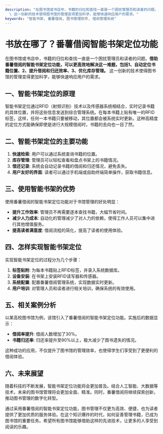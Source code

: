 ```yaml
---
description: "在图书馆或书店中，书籍的归位和查找一直是一个困扰管理员和读者的问题。**借助番薯借阅的智能书架定位功能，可以更高效地解决这一难题，包括1、自动定位书籍位置、2、提升借阅和归还效率、3、优化库存管理。**\
  \ 这一创新的技术使得图书馆的管理变得更加科学，能够快速响应用户的需求。"
keywords: "智能书架, 番薯借阅, 图书管理软件, 借阅管理系统"
---
```

# 书放在哪了？番薯借阅智能书架定位功能

在图书馆或书店中，书籍的归位和查找一直是一个困扰管理员和读者的问题。**借助番薯借阅的智能书架定位功能，可以更高效地解决这一难题，包括1、自动定位书籍位置、2、提升借阅和归还效率、3、优化库存管理。** 这一创新的技术使得图书馆的管理变得更加科学，能够快速响应用户的需求。

## 一、智能书架定位的原理

智能书架定位通过RFID（射频识别）技术以及传感器系统相结合，实时记录书籍的具体位置，并将这些信息发送到综合管理系统。在每本书籍上贴有唯一的RFID标签，这样，任何一本书籍只要被移动，其位置都会被系统实时更新。这种高精度的定位方式能确保即使是进行大规模借阅时，书籍的去向也一目了然。

## 二、智能书架定位的主要功能

1. **快速检索**: 用户可以通过系统查询书籍的位置。
2. **库存管理**: 管理员可以轻松查看和盘点书架上的书籍情况。
3. **借还记录**: 系统会自动记录书籍的借阅和归还情况，避免丢失。
4. **用户友好的界面**: 读者可以通过手机端或自助终端简单操作，获取书籍信息。

## 三、使用智能书架的优势

使用番薯借阅的智能书架定位功能对于书馆管理的好处明显：

- **提升工作效率**: 管理员不再需要逐本查找书籍，大幅节省时间。
- **减少人力成本**: 自动化的管理减少了对人力的依赖，使得工作人员可以集中进行其他增值服务。
- **提高读者满意度**: 借阅流程的简化，提高了读者的使用体验。

## 四、怎样实现智能书架定位

实现智能书架定位的过程分为几个步骤：

1. **标签贴附**: 为每本书籍贴上RFID标签，并录入系统数据库。
2. **设备安装**: 在书架上安装RFID读写器和传感器。
3. **系统配置**: 配置番薯借阅管理系统，实现数据实时更新。
4. **用户培训**: 对管理人员和读者进行相关培训，确保系统的有效使用。

## 五、相关案例分析

以某高校图书馆为例，该馆引入了番薯借阅的智能书架定位功能。实施后的数据显示：

- **借阅率提升**: 借阅人数增加了30%。
- **书籍归还率**: 归还率提升至90%以上，极大减少了图书遗失的情况。

这种成功的应用，不仅提升了图书馆的管理效率，也使得学生们享受到了更便利的借阅体验。

## 六、未来展望

随着科技的不断发展，智能书架定位功能将会更加普及。结合人工智能、大数据等技术，未来的图书馆管理将会更加全面、精准。同时，番薯借阅将继续探索创新，推动图书管理的数字化转型。

通过采用番薯借阅的智能书架定位功能，图书管理不仅更为高效、便捷，也为读者提供了更加优质的服务体验。在这个知识爆炸的时代，如何妥善管理书籍，已成为图书馆的重要任务。希望所有图书馆能够借助这样的先进技术，让更多的人享受到阅读的乐趣。
